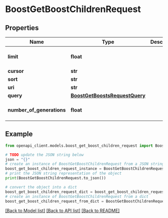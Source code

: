 # BoostGetBoostChildrenRequest


## Properties

Name | Type | Description | Notes
------------ | ------------- | ------------- | -------------
**limit** | **float** |  | [optional] [default to 25]
**cursor** | **str** |  | [optional] 
**sort** | **str** |  | [optional] 
**uri** | **str** |  | 
**query** | [**BoostGetBoostsRequestQuery**](BoostGetBoostsRequestQuery.md) |  | [optional] 
**number_of_generations** | **float** |  | [optional] [default to 1]

## Example

```python
from openapi_client.models.boost_get_boost_children_request import BoostGetBoostChildrenRequest

# TODO update the JSON string below
json = "{}"
# create an instance of BoostGetBoostChildrenRequest from a JSON string
boost_get_boost_children_request_instance = BoostGetBoostChildrenRequest.from_json(json)
# print the JSON string representation of the object
print(BoostGetBoostChildrenRequest.to_json())

# convert the object into a dict
boost_get_boost_children_request_dict = boost_get_boost_children_request_instance.to_dict()
# create an instance of BoostGetBoostChildrenRequest from a dict
boost_get_boost_children_request_from_dict = BoostGetBoostChildrenRequest.from_dict(boost_get_boost_children_request_dict)
```
[[Back to Model list]](../README.md#documentation-for-models) [[Back to API list]](../README.md#documentation-for-api-endpoints) [[Back to README]](../README.md)


